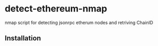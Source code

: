 # detect-ethereum-nmap
nmap script for detecting jsonrpc etherum nodes and retriving ChainID

## Installation

